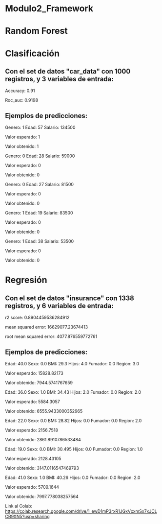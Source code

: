 # Modulo2_Framework

# Random Forest 

# Clasificación 
## Con el set de datos "car_data" con 1000 registros, y 3 variables de entrada:
Accuracy: 0.91

Roc_auc: 0.9198

## Ejemplos de predicciones:
Genero:  1 Edad:  57 Salario:  134500

Valor esperado:  1

Valor obtenido:  1
	
Genero:  0 Edad:  28 Salario:  59000

Valor esperado:  0

Valor obtenido:  0
	
Genero:  0 Edad:  27 Salario:  81500

Valor esperado:  0

Valor obtenido:  0
	
Genero:  1 Edad:  19 Salario:  83500

Valor esperado:  0

Valor obtenido:  0
	
Genero:  1 Edad:  38 Salario:  53500

Valor esperado:  0

Valor obtenido:  0

# Regresión 
## Con el set de datos "insurance" con 1338 registros, y 6 variables de entrada:
r2 score:  0.8904459536284912

mean squared error: 16629077.23674413

root mean squared error:  4077.876559772761

## Ejemplos de predicciones:
Edad:  40.0 Sexo:  0.0 BMI:  29.3 Hijos:  4.0 Fumador:  0.0 Region:  3.0

Valor esperado:  15828.82173

Valor obtenido:  7944.5741767659
	
Edad:  36.0 Sexo:  1.0 BMI:  34.43 Hijos:  2.0 Fumador:  0.0 Region:  2.0

Valor esperado:  5584.3057

Valor obtenido:  6555.9433000352965
	
Edad:  22.0 Sexo:  0.0 BMI:  28.82 Hijos:  0.0 Fumador:  0.0 Region:  2.0

Valor esperado:  2156.7518

Valor obtenido:  2861.8910786533484
	
Edad:  19.0 Sexo:  0.0 BMI:  30.495 Hijos:  0.0 Fumador:  0.0 Region:  1.0

Valor esperado:  2128.43105

Valor obtenido:  3147.0116547469793
	
Edad:  41.0 Sexo:  1.0 BMI:  40.26 Hijos:  0.0 Fumador:  0.0 Region:  2.0

Valor esperado:  5709.1644

Valor obtenido:  7997.778038257564

Link al Colab:
https://colab.research.google.com/drive/1_ewD1mP3rxR1JGxVxxmSx7xJCLCB9XN5?usp=sharing
